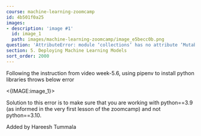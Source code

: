 ```yaml
---
course: machine-learning-zoomcamp
id: 4b501f0a25
images:
- description: 'image #1'
  id: image_1
  path: images/machine-learning-zoomcamp/image_e5becc0b.png
question: 'AttributeError: module ‘collections’ has no attribute ‘MutableMapping’'
section: 5. Deploying Machine Learning Models
sort_order: 2000
---
```


Following the instruction from video week-5.6, using pipenv to install python libraries throws below error

<{IMAGE:image_1}>

Solution to this error is to make sure that you are working with python==3.9 (as informed in the very first lesson of the zoomcamp) and not python==3.10.

Added by Hareesh Tummala

